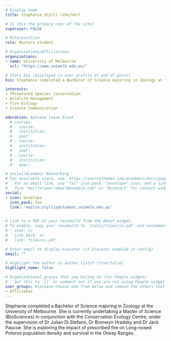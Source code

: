 ```yaml
---
# Display name
title: Stephanie Stylli (she/her)

# Is this the primary user of the site?
superuser: FALSE

# Role/position
role: Masters student 

# Organizations/Affiliations
organizations:
- name: University of Melbourne
  url: "https://www.unimelb.edu.au/"

# Short bio (displayed in user profile at end of posts)
bio: Stephanie completed a Bachelor of Science majoring in Zoology at the University of Melbourne. She is currently undertaking a Master of Science (BioSciences) in conjunction with the Conservation Ecology Centre, under the supervision of Dr Julian Di Stefano, Dr Bronwyn Hradsky and Dr Jack Pascoe. She is exploring the impact of prescribed fire on Long-nosed Potoroo population density and survival in the Otway Ranges.

interests:
- Threatened Species Conservation
- Wildlife Management
- Fire Ecology
- Science Communication

education: #please leave blank
  # courses:
  # - course:
  #   institution:
  #   year:
  # - course:
  #   institution:
  #   year:
  # - course:
  #   institution:
  #   year:

# Social/Academic Networking
# For available icons, see: https://sourcethemes.com/academic/docs/page-builder/#icons
#   For an email link, use "fas" icon pack, "envelope" icon, and a link in the
#   form "mailto:your-email@example.com" or "#contact" for contact widget.
social:
- icon: envelope
  icon_pack: fas
  link: 'mailto:styllis@student.unimelb.edu.au'

  
# Link to a PDF of your resume/CV from the About widget.
# To enable, copy your resume/CV to `static/files/cv.pdf` and uncomment the lines below.
# - icon: cv
#   icon_pack: ai
#   link: files/cv.pdf

# Enter email to display Gravatar (if Gravatar enabled in Config)
email: ""

# Highlight the author in author lists? (true/false)
highlight_name: false

# Organizational groups that you belong to (for People widget)
#   Set this to `[]` or comment out if you are not using People widget.
user_groups: #(please choose one from below and remove the others that aren't needed)
- Affiliates
---
```



Stephanie completed a Bachelor of Science majoring in Zoology at the University of Melbourne. She is currently undertaking a Master of Science (BioSciences) in conjunction with the Conservation Ecology Centre, under the supervision of Dr Julian Di Stefano, Dr Bronwyn Hradsky and Dr Jack Pascoe. She is exploring the impact of prescribed fire on Long-nosed Potoroo population density and survival in the Otway Ranges.
